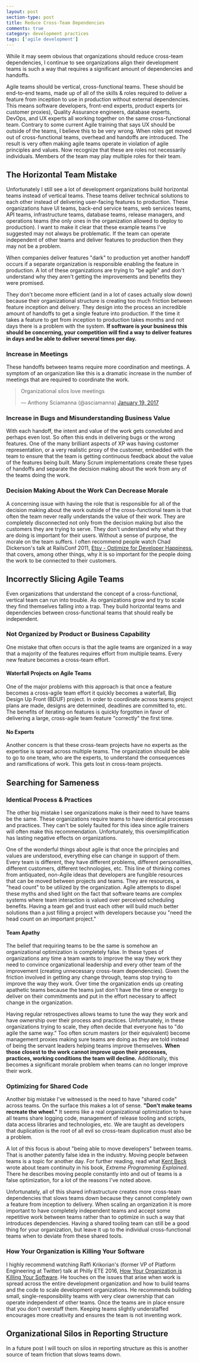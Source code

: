 ```yaml
---
layout: post
section-type: post
title: Reduce Cross-Team Dependencies
comments: true
category: development practices
tags: ['agile development']
---
```


While it may seem obvious that organizations should reduce cross-team dependencies,
I continue to see organizations align their development teams is such a way that
requires a significant amount of dependencies and handoffs.

Agile teams should be vertical, cross-functional teams. These should be end-to-end
teams, made up of all of the skills & roles required to deliver a feature from
inception to use in production without external dependencies. This means software developers,
front-end experts, product experts (or customer proxies), Quality Assurance engineers,
database experts, DevOps, and UX experts all working together on the same
cross-functional team. Contrary to some current Agile training that says UX
should be outside of the teams, I believe this to be very wrong. When roles get
moved out of cross-functional teams, overhead and handoffs are introduced. The
result is very often making agile teams operate in violation of agile principles
and values. Now recognize that these are roles not necessarily individuals.
Members of the team may play multiple roles for their team.

## The Horizontal Team Mistake

Unfortunately I still see a lot of development organizations build horizontal
teams instead of vertical teams. These teams deliver technical solutions to each other instead of
delivering user-facing features to production. These organizations have
UI teams, back-end service teams, web services teams, API teams, infrastructure
teams, database teams, release managers, and operations teams (the only ones in the organization
allowed to deploy to production). I want to make it clear that these example teams
I've suggested may not always be problematic. If the team can operate independent
of other teams and deliver features to production then they may not be a problem.

When companies deliver features "dark" to production yet another handoff occurs
if a separate organization is responsible enabling the feature in production.
A lot of these organizations are trying to "be agile" and don't understand why
they aren't getting the improvements and benefits they were promised.

They don't become more efficient (and in a lot of cases actually slow down)
because their organizational structure is creating too much friction between
feature inception and delivery. They design into the process an incredible
amount of handoffs to get a single feature into production. If the time it takes a feature
to get from inception to production takes months and not days there is a problem with the
system. **If software is your business this should be concerning, your competition will
find a way to deliver features in days and be able to deliver several times per day.**

### Increase in Meetings

These handoffs between teams require more coordination and meetings. A symptom
of an organization like this is a dramatic increase in the number of meetings
that are required to coordinate the work.

<blockquote class="twitter-tweet" data-lang="en"><p lang="en" dir="ltr">Organizational silos love meetings</p>&mdash; Anthony Sciamanna (@asciamanna) <a href="https://twitter.com/asciamanna/status/822125743853408260">January 19, 2017</a></blockquote>
<script async src="//platform.twitter.com/widgets.js" charset="utf-8"></script>

### Increase in Bugs and Misunderstanding Business Value

With each handoff, the intent and value of the work gets convoluted and perhaps
even lost. So often this ends in delivering bugs or the wrong features.
One of the many brilliant aspects of XP was having customer representation, or a
very realistic proxy of the customer, embedded with the team to ensure
that the team is getting continuous feedback about the value of the
features being built. Many Scrum implementations create these types of handoffs
and separate the decision making about the work from any of the teams doing the work.

### Decision Making About the Work Can Decrease Morale

A concerning issue with having the role that is responsible for all of the
decision making about the work outside of the cross-functional team is that often
the team never really understands the value of their work. They are completely
disconnected not only from the decision making but also the customers they are
trying to serve. They don't understand why what they are doing is important for
their users. Without a sense of purpose, the morale on the team suffers. I often
recommend people watch Chad Dickerson's talk at RailsConf 2011,
[Etsy - Optimize for Developer Happiness](https://youtu.be/22EECFEk9Xs),
that covers, among other things, why it is so important for the people doing the work
to be connected to their customers.

## Incorrectly Slicing Agile Teams

Even organizations that understand the concept of a cross-functional,
vertical team can run into trouble. As organizations grow and try to scale
they find themselves falling into a trap. They build horizontal teams
and dependencies between cross-functional teams that should really be independent.  

### Not Organized by Product or Business Capability

One mistake that often occurs is that the agile teams are organized in
a way that a majority of the features requires effort from multiple teams. Every
new feature becomes a cross-team effort.

#### Waterfall Projects on Agile Teams

One of the major problems with this approach is that once a feature becomes a
cross-agile team effort it quickly becomes a waterfall,
Big Design Up Front (BDUF) project. In order to coordinate across teams
project plans are made, designs are determined, deadlines are committed to, etc.
The benefits of iterating on features is quickly forgotten in favor
of delivering a large, cross-agile team feature "correctly" the first time.

#### No Experts

Another concern is that these cross-team projects have no experts as the expertise
is spread across multiple teams. The organization should be able to go to one team,
who are the experts, to understand the consequences and ramifications of work.
This gets lost in cross-team projects.

## Searching for Sameness

### Identical Process & Practices

The other big mistake I see organizations make is their need to have teams be the same.
These organizations require teams to have identical processes and practices. They
can't be solely faulted for this idea since agile trainers will often make this recommendation.
Unfortunately, this oversimplification has lasting negative effects on organizations.

One of the wonderful things about agile is that once the principles and values
are understood, everything else can change in support of them. Every team is
different, they have different problems, different personalities, different
customers, different technologies, etc. This line of thinking comes from antiquated,
non-Agile ideas that developers are fungible resources that can be moved between
projects and teams. They are resources, a "head count" to be utilized by the
organization. Agile attempts to dispel these myths and shed light on the fact
that software teams are complex systems where team interaction is valued over
perceived scheduling benefits. Having a team gel and trust each other will build
much better solutions than a just filling a project with developers because
you "need the head count on an important project."

#### Team Apathy

The belief that requiring teams to be the same is somehow an organizational
optimization is completely false. In these types of organizations any time a
team wants to improve the way they work they need to convince organizational
leadership and every other team of the improvement (creating unnecessary
cross-team dependencies). Given the friction involved in getting any change
through, teams stop trying to improve the way they work. Over time the organization
ends up creating apathetic teams because the teams just don't have the
time or energy to deliver on their commitments and put in the effort
necessary to affect change in the organization.

Having regular retrospectives allows teams to tune the way they work and have
ownership over their process and practices. Unfortunately, in these
organizations trying to scale, they often decide that everyone has
to "do agile the same way." Too often scrum masters (or their equivalent)
become management proxies making sure teams are doing as they are told instead
of being the servant leaders helping teams improve themselves. **When those
closest to the work cannot improve upon their processes, practices, working
conditions the team will decline.** Additionally, this becomes a significant morale
problem when teams can no longer improve their work.

### Optimizing for Shared Code

Another big mistake I've witnessed is the need to have "shared code" across teams.
On the surface this makes a lot of sense. __"Don't make teams recreate the
wheel."__ It seems like a real organizational optimization to have all teams share
logging code, management of release tooling and scripts, data access libraries and
technologies, etc. We are taught as developers that duplication is the root of
all evil so cross-team duplication must also be a problem.

A lot of this focus is about "being able to move developers" between teams.
That is another patently false idea in the industry. Moving people between teams
is a topic for another day. For further reading, read what [Kent Beck](https://twitter.com/KentBeck) wrote
about team continuity in his book, _Extreme Programming Explained_. There he describes
moving people constantly into and out of teams is a false optimization, for a lot of the
reasons I've noted above.

Unfortunately, all of this shared infrastructure creates more cross-team
dependencies that slows teams down because they cannot completely own a feature
from inception to delivery. When scaling an organization it is more important to
have completely independent teams and accept some repetitive work between teams rather
than to optimize in such a way that introduces dependencies. Having a shared tooling
team can still be a good thing for your organization, but leave it up to the individual
cross-functional teams when to deviate from these shared tools.  

### How Your Organization is Killing Your Software

I highly recommend watching Raffi Krikorian's (former VP of Platform Engineering
  at Twitter) talk at Philly ETE 2016,
[How Your Organization is Killing Your Software]( https://www.youtube.com/watch?v=9Zqt7UrAXns).
He touches on the issues that arise when work is spread across the entire
development organization and how to build teams and the code to scale
development organizations. He recommends building small, single-responsibility
teams with very clear ownership that can operate independent of other teams.
Once the teams are in place ensure that you don't overstaff them. Keeping teams
slightly understaffed encourages more creativity and ensures the team is not
inventing work.

## Organizational Silos in Reporting Structure

In a future post I will touch on silos in reporting structure as this is
another source of team friction that slows teams down. 

